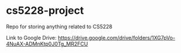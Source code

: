 # cs5228-project
Repo for storing anything related to CS5228 

Link to Google Drive: https://drive.google.com/drive/folders/1XG7pVo-4NuAX-ADMnKtp0J0Tg_MR2FCU
